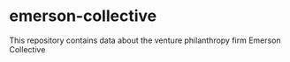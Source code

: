 # emerson-collective
This repository contains data about the venture philanthropy firm Emerson Collective
